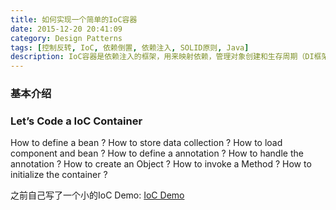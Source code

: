 ```yaml
---
title: 如何实现一个简单的IoC容器
date: 2015-12-20 20:41:09
category: Design Patterns
tags: [控制反转, IoC, 依赖倒置, 依赖注入, SOLID原则, Java]
description: IoC容器是依赖注入的框架，用来映射依赖，管理对象创建和生存周期（DI框架）。通过学习IoC可以简单实现一个IoC容器，同时加深对IoC的理解。
---
```


### 基本介绍


### Let’s Code a IoC Container

How to define a bean ?
How to store data collection ?
How to load component and bean ?
How to define a annotation ?
How to handle the annotation ?
How to create an Object ?
How to invoke a Method ?
How to initialize the container ?

之前自己写了一个小的IoC Demo: [IoC Demo](https://github.com/Waterstrong/summarine)